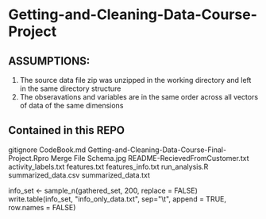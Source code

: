 # Getting-and-Cleaning-Data-Course-Project


## ASSUMPTIONS:
1. The source data file zip was unzipped in the working directory and left in the same directory structure
2. The obseravations and variables are in the same order across all vectors of data of the same dimensions

## Contained in this REPO


gitignore
CodeBook.md
Getting-and-Cleaning-Data-Course-Final-Project.Rpro
Merge File Schema.jpg
README-RecievedFromCustomer.txt
activity_labels.txt
features.txt
features_info.txt
run_analysis.R
summarized_data.csv
summarized_data.txt

info_set <- sample_n(gathered_set, 200, replace = FALSE)
write.table(info_set, "info_only_data.txt", sep="\t", append = TRUE, row.names = FALSE)
